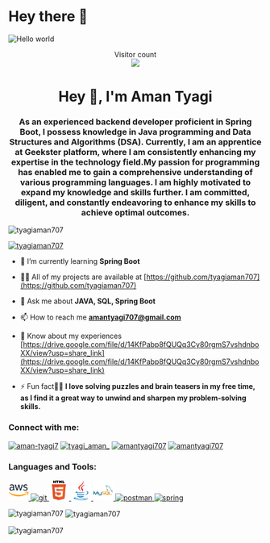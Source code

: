 # Hey there :wave:

<img src="https://raw.githubusercontent.com/sagar-viradiya/sagar-viradiya/master/resources/banner.png" alt="Hello world">

<p align="center"> 
  Visitor count<br>
  <img src="https://profile-counter.glitch.me/sagar-viradiya/count.svg" />
</p>

<h1 align="center">Hey 👋, I'm Aman Tyagi</h1>
<h3 align="center">As an experienced backend developer proficient in Spring Boot, I possess knowledge in Java programming and Data Structures and Algorithms (DSA). Currently, I am an apprentice at Geekster platform, where I am consistently enhancing my expertise in the technology field.My passion for programming has enabled me to gain a comprehensive understanding of various programming languages. I am highly motivated to expand my knowledge and skills further. I am committed, diligent, and constantly endeavoring to enhance my skills to achieve optimal outcomes.</h3>

<p align="left"> <img src="https://komarev.com/ghpvc/?username=tyagiaman707&label=Profile%20views&color=0e75b6&style=flat" alt="tyagiaman707" /> </p>

<p align="left"> <a href="https://github.com/ryo-ma/github-profile-trophy"><img src="https://github-profile-trophy.vercel.app/?username=tyagiaman707" alt="tyagiaman707" /></a> </p>

- 🌱 I’m currently learning **Spring Boot**

- 👨‍💻 All of my projects are available at [https://github.com/tyagiaman707](https://github.com/tyagiaman707)

- 💬 Ask me about **JAVA, SQL, Spring Boot**

- 📫 How to reach me **amantyagi707@gmail.com**

- 📄 Know about my experiences [https://drive.google.com/file/d/14KfPabp8fQUQq3Cy80rgmS7vshdnboXX/view?usp=share_link](https://drive.google.com/file/d/14KfPabp8fQUQq3Cy80rgmS7vshdnboXX/view?usp=share_link)

- ⚡ Fun fact🐱‍🏍 **I love solving puzzles and brain teasers in my free time, as I find it a great way to unwind and sharpen my problem-solving skills.**

<h3 align="left">Connect with me:</h3>
<p align="left">
<a href="https://linkedin.com/in/aman-tyagi7" target="blank"><img align="center" src="https://raw.githubusercontent.com/rahuldkjain/github-profile-readme-generator/master/src/images/icons/Social/linked-in-alt.svg" alt="aman-tyagi7" height="30" width="40" /></a>
<a href="https://instagram.com/tyagi_aman_" target="blank"><img align="center" src="https://raw.githubusercontent.com/rahuldkjain/github-profile-readme-generator/master/src/images/icons/Social/instagram.svg" alt="tyagi_aman_" height="30" width="40" /></a>
<a href="https://www.hackerrank.com/amantyagi707" target="blank"><img align="center" src="https://raw.githubusercontent.com/rahuldkjain/github-profile-readme-generator/master/src/images/icons/Social/hackerrank.svg" alt="amantyagi707" height="30" width="40" /></a>
<a href="https://www.leetcode.com/amantyagi707" target="blank"><img align="center" src="https://raw.githubusercontent.com/rahuldkjain/github-profile-readme-generator/master/src/images/icons/Social/leet-code.svg" alt="amantyagi707" height="30" width="40" /></a>
</p>

<h3 align="left">Languages and Tools:</h3>
<p align="left"> <a href="https://aws.amazon.com" target="_blank" rel="noreferrer"> <img src="https://raw.githubusercontent.com/devicons/devicon/master/icons/amazonwebservices/amazonwebservices-original-wordmark.svg" alt="aws" width="40" height="40"/> </a> <a href="https://git-scm.com/" target="_blank" rel="noreferrer"> <img src="https://www.vectorlogo.zone/logos/git-scm/git-scm-icon.svg" alt="git" width="40" height="40"/> </a> <a href="https://www.w3.org/html/" target="_blank" rel="noreferrer"> <img src="https://raw.githubusercontent.com/devicons/devicon/master/icons/html5/html5-original-wordmark.svg" alt="html5" width="40" height="40"/> </a> <a href="https://www.java.com" target="_blank" rel="noreferrer"> <img src="https://raw.githubusercontent.com/devicons/devicon/master/icons/java/java-original.svg" alt="java" width="40" height="40"/> </a> <a href="https://www.mysql.com/" target="_blank" rel="noreferrer"> <img src="https://raw.githubusercontent.com/devicons/devicon/master/icons/mysql/mysql-original-wordmark.svg" alt="mysql" width="40" height="40"/> </a> <a href="https://postman.com" target="_blank" rel="noreferrer"> <img src="https://www.vectorlogo.zone/logos/getpostman/getpostman-icon.svg" alt="postman" width="40" height="40"/> </a> <a href="https://spring.io/" target="_blank" rel="noreferrer"> <img src="https://www.vectorlogo.zone/logos/springio/springio-icon.svg" alt="spring" width="40" height="40"/> </a> </p>

<p><img align="left" src="https://github-readme-stats.vercel.app/api/top-langs?username=tyagiaman707&show_icons=true&locale=en&layout=compact" alt="tyagiaman707" /></p>

<p>&nbsp;<img align="center" src="https://github-readme-stats.vercel.app/api?username=tyagiaman707&show_icons=true&locale=en" alt="tyagiaman707" /></p>

<p><img align="center" src="https://github-readme-streak-stats.herokuapp.com/?user=tyagiaman707&" alt="tyagiaman707" /></p>
